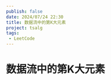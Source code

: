 ```yaml
---
publish: false
date: 2024/07/24 22:30
title: 数据流中的第K大元素
project: tsalg
tags:
 - LeetCode
---
```


# 数据流中的第K大元素
